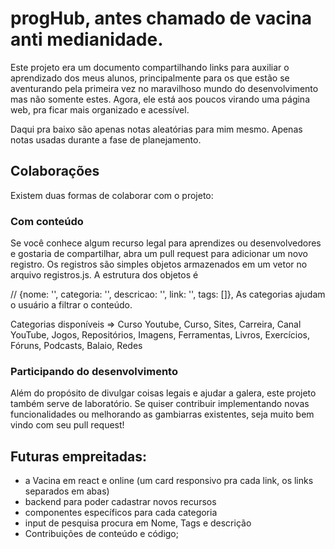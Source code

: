 
# progHub, antes chamado de vacina anti medianidade.
Este projeto era um documento compartilhando links para auxiliar o aprendizado dos meus alunos, principalmente para os que estão se aventurando pela primeira vez no maravilhoso mundo do desenvolvimento mas não somente estes.
Agora, ele está aos poucos virando uma página web, pra ficar mais organizado e acessível.

Daqui pra baixo são apenas notas aleatórias para mim mesmo.
Apenas notas usadas durante a fase de planejamento.



## Colaborações
Existem duas formas de colaborar com o projeto:
### Com conteúdo
Se você conhece algum recurso legal para aprendizes ou desenvolvedores e gostaria de compartilhar, abra um pull request para adicionar um novo registro. Os registros são simples objetos armazenados em um vetor no arquivo registros.js.
A estrutura dos objetos é 

// {nome: '', categoria: '', descricao: '', link: '', tags: []}, 
As categorias ajudam o usuário a filtrar o conteúdo. 

Categorias disponíveis => Curso Youtube, Curso, Sites, Carreira, Canal YouTube, Jogos, Repositórios, Imagens, Ferramentas, Livros, Exercícios, Fóruns, Podcasts, Balaio, Redes

### Participando do desenvolvimento
Além do propósito de divulgar coisas legais e ajudar a galera, este projeto também serve de laboratório. Se quiser contribuir implementando novas funcionalidades ou melhorando as gambiarras existentes, seja muito bem vindo com seu pull request!



## Futuras empreitadas: 
- a Vacina em react e online (um card responsivo pra cada link, os links separados em abas)
- backend para poder cadastrar novos recursos
- componentes específicos para cada categoria
- input de pesquisa procura em Nome, Tags e descrição
- Contribuições de conteúdo e código;


